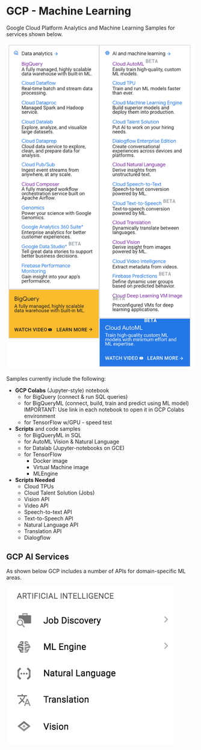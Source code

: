 # GCP - Machine Learning

Google Cloud Platform Analytics and Machine Learning Samples for services shown below.  

![GCP Analytics & ML](/images/products.png)

Samples currently include the following:
 - **GCP Colabs** (Jupyter-style) notebook 
    - for BigQuery (connect & run SQL queries)
    - for BigQueryML (connect, build, train and predict using ML model) IMPORTANT: Use link in each notebook to open it in GCP Colabs environment
    - for TensorFlow w/GPU - speed test
 - **Scripts** and code samples 
    - for BigQueryML in SQL
    - for AutoML Vision & Natural Language
    - for Datalab (Jupyter-notebooks on GCE)
    - for TensorFlow 
        - Docker image 
        - Virtual Machine image
        - MLEngine
 - **Scripts Needed**
    - Cloud TPUs
    - Cloud Talent Solution (Jobs)
    - Vision API
    - Video API
    - Speech-to-text API
    - Text-to-Speech API
    - Natural Language API
    - Translation API
    - Dialogflow
 

 ## GCP AI Services

 As shown below GCP includes a number of APIs for domain-specific ML areas.

 ![GCP AI](/images/gcp-ai.png)

